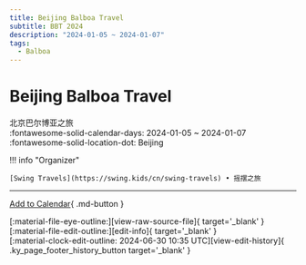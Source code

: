 ```yaml
---
title: Beijing Balboa Travel
subtitle: BBT 2024
description: "2024-01-05 ~ 2024-01-07"
tags:
  - Balboa
---
```


# Beijing Balboa Travel 

北京巴尔博亚之旅  
:fontawesome-solid-calendar-days: 2024-01-05 ~ 2024-01-07  
:fontawesome-solid-location-dot: Beijing  

!!! info "Organizer"

    [Swing Travels](https://swing.kids/cn/swing-travels) • 摇摆之旅  

---

[Add to Calendar](https://swing.news/ics/en/2024/cn/beijing-balboa-travel-2024.ics){ .md-button }

<div class="ky_page_footer" markdown>
<div class="ky_page_footer_trailing" markdown="span">
[:material-file-eye-outline:][view-raw-source-file]{ target='_blank' }
[:material-file-edit-outline:][edit-info]{ target='_blank' }
</div>
<div class="ky_page_footer_leading" markdown="span">
[:material-clock-edit-outline: 2024-06-30 10:35 UTC][view-edit-history]{ .ky_page_footer_history_button target='_blank' }
</div>
</div>

[view-raw-source-file]: https://github.com/swingdance/events/blob/main/2024/cn/beijing-balboa-travel-2024.json "View Raw Source File"
[edit-info]: https://github.com/swingdance/events/issues/new?assignees=&labels=update+event&projects=&template=03-update_entity.yml&title=%5B2024%2Fcn%5D%20Beijing%20Balboa%20Travel&region=cn&year=2024&id=beijing-balboa-travel-2024&name=Beijing%20Balboa%20Travel&org_id=swing-travels "Edit Info"

[view-edit-history]: https://github.com/swingdance/events/commits/main/2024/cn/beijing-balboa-travel-2024.json "View Edit History"
